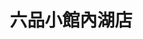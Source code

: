 ---
title: "六品小館內湖店"
description: "六品小館內湖店"
layout: shop
keywords:
  - 美食競賽
  - 台灣美食
  - 美食精選
datePublished: "2025-06-30"
dateModified: "2025-07-06"
city: "台北市"
district: "大安區"
address: "114台北市內湖區瑞光路421號"
phone: "0287525106"
geo: "25.078773677850045, 121.57101179654482"
google_map: "https://maps.app.goo.gl/oryTnUjAiryifn2PA"
footinder: "https://footinder.com.tw/%e5%8f%b0%e5%8c%97%e5%b8%82%e5%85%a7%e6%b9%96%e5%8d%80/42587/"
official: "https://www.facebook.com/lioupin.restaurant/"
award:
  - name: "500盤"
    year: "2024"
    entries:
      - dishes:
          - "快炒豆干肉絲"

---